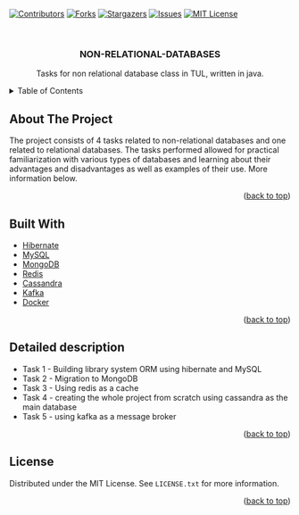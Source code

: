 <div id="top"></div>

<!-- PROJECT SHIELDS -->
<!--
*** I'm using markdown "reference style" links for readability.
*** Reference links are enclosed in brackets [ ] instead of parentheses ( ).
*** See the bottom of this document for the declaration of the reference variables
*** for contributors-url, forks-url, etc. This is an optional, concise syntax you may use.
*** https://www.markdownguide.org/basic-syntax/#reference-style-links
-->
[![Contributors][contributors-shield]][contributors-url]
[![Forks][forks-shield]][forks-url]
[![Stargazers][stars-shield]][stars-url]
[![Issues][issues-shield]][issues-url]
[![MIT License][license-shield]][license-url]

<!-- PROJECT LOGO -->
<br />
<div align="center">


<h3 align="center">NON-RELATIONAL-DATABASES</h3>

  <p align="center">
    Tasks for non relational database class in TUL, written in java.
   
  </p>
</div>



<!-- TABLE OF CONTENTS -->
<details>
  <summary>Table of Contents</summary>
  <ol>
    <li><a href="#about-the-project">About the project</a></li>
    <li><a href="#built-with">Built With</a></li>
    <li><a href="#Detailed-description">Detailed description</a></li>
    <li><a href="#license">License</a></li>
  </ol>
</details>



<!-- ABOUT THE PROJECT -->
## About The Project
  
  The project consists of 4 tasks related to non-relational databases and one related to relational databases. 
  The tasks performed allowed for practical familiarization with 
  various types of databases and learning about their advantages 
  and disadvantages as well as examples of their use. More information below.
  

  

<p align="right">(<a href="#top">back to top</a>)</p>

## Built With

* [Hibernate](https://hibernate.org/orm/documentation/)
* [MySQL](https://dev.mysql.com/doc/)
* [MongoDB](https://www.mongodb.com/)
* [Redis](https://redis.io/docs/)
* [Cassandra](https://cassandra.apache.org/doc/latest/)
* [Kafka](https://kafka.apache.org/documentation/)
* [Docker](https://docs.docker.com/)



<p align="right">(<a href="#top">back to top</a>)</p>

## Detailed description
* Task 1 - Building library system ORM using hibernate and MySQL
* Task 2 - Migration to MongoDB
* Task 3 - Using redis as a cache
* Task 4 - creating the whole project from scratch using cassandra as the main database
* Task 5 - using kafka as a message broker

<p align="right">(<a href="#top">back to top</a>)</p>

<!-- LICENSE -->
## License

Distributed under the MIT License. See `LICENSE.txt` for more information.

<p align="right">(<a href="#top">back to top</a>)</p>







<!-- MARKDOWN LINKS & IMAGES -->
<!-- https://www.markdownguide.org/basic-syntax/#reference-style-links -->
[contributors-shield]: https://img.shields.io/github/contributors/pStrachota/NBD.svg?style=for-the-badge
[contributors-url]: https://github.com/pStrachota/NBDT/graphs/contributors
[forks-shield]: https://img.shields.io/github/forks/pStrachota/NBD.svg?style=for-the-badge
[forks-url]: https://github.com/pStrachota/NBD/network/members
[stars-shield]: https://img.shields.io/github/stars/pStrachota/NBD.svg?style=for-the-badge
[stars-url]: https://github.com/pStrachota/NBD/stargazers
[issues-shield]: https://img.shields.io/github/issues/pStrachota/NBD.svg?style=for-the-badge
[issues-url]: https://github.com/pStrachota/NBD/issues
[license-shield]: https://img.shields.io/github/license/pStrachota/NBD.svg?style=for-the-badge
[license-url]: https://github.com/pStrachota/NBD/blob/master/LICENSE.txt
[linkedin-shield]: https://img.shields.io/badge/-LinkedIn-black.svg?style=for-the-badge&logo=linkedin&colorB=555
[linkedin-url]: https://linkedin.com/in/linkedin_username
[product-screenshot]: images/screenshot.png




